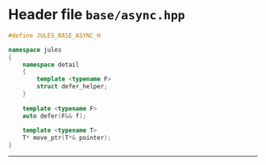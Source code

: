 # Header file `base/async.hpp`<a id="base/async.hpp"></a>

``` cpp
#define JULES_BASE_ASYNC_H

namespace jules
{
    namespace detail
    {
        template <typename F>
        struct defer_helper;
    }
    
    template <typename F>
    auto defer(F&& f);
    
    template <typename T>
    T* move_ptr(T*& pointer);
}
```

-----
